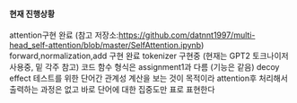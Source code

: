 #### 현재 진행상황
 attention구현 완료 (참고 저장소:https://github.com/datnnt1997/multi-head_self-attention/blob/master/SelfAttention.ipynb)
 forward,normalization,add 구현 완료
 tokenizer 구현중 (현재는 GPT2 토크나이저 사용중, 밑 각주 참고)
 코드 함수 형식은 assignment1과 다름 (기능은 같음)
 decoy effect 테스트를 위한 단어간 관계성 계산을 보는 것이 목적이라 attention후 처리해서 출력하는 과정은 없고 바로 단어에 대한 집중도만 표로 표현한다 
